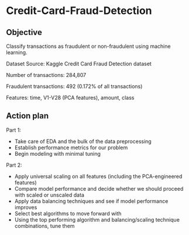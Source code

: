 # Credit-Card-Fraud-Detection
## Objective
Classify transactions as fraudulent or non-fraudulent using machine learning.

Dataset
Source: Kaggle Credit Card Fraud Detection dataset

Number of transactions: 284,807

Fraudulent transactions: 492 (0.172% of all transactions)

Features: time, V1-V28 (PCA features), amount, class

## Action plan
Part 1:

- Take care of EDA and the bulk of the data preprocessing
- Establish performance metrics for our problem
- Begin modeling with minimal tuning

Part 2:

- Apply universal scaling on all features (including the PCA-engineered features)
- Compare model performance and decide whether we should proceed with scaled or unscaled data
- Apply data balancing techniques and see if model performance improves
- Select best algorithms to move forward with
- Using the top performing algorithm and balancing/scaling technique combinations, tune them
